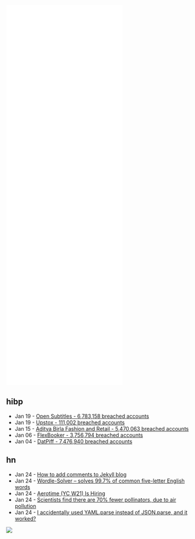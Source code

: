 ![Metrics](https://raw.githubusercontent.com/phixion/phixion/master/metrics.svg)

## hibp

<!--
for https://github.com/phixion/phixion/blob/main/.github/workflows/feeds.yml
-->
<!--START_SECTION:haveibeenpwnd-->
- Jan 19 - [Open Subtitles - 6,783,158 breached accounts](https://haveibeenpwned.com/PwnedWebsites#OpenSubtitles)
- Jan 19 - [Upstox - 111,002 breached accounts](https://haveibeenpwned.com/PwnedWebsites#Upstox)
- Jan 15 - [Aditya Birla Fashion and Retail - 5,470,063 breached accounts](https://haveibeenpwned.com/PwnedWebsites#ABFRL)
- Jan 06 - [FlexBooker - 3,756,794 breached accounts](https://haveibeenpwned.com/PwnedWebsites#FlexBooker)
- Jan 04 - [DatPiff - 7,476,940 breached accounts](https://haveibeenpwned.com/PwnedWebsites#DatPiff)
<!--END_SECTION:haveibeenpwnd-->

## hn

<!--
for https://github.com/phixion/phixion/blob/main/.github/workflows/feeds.yml
-->
<!--START_SECTION:hn-->
- Jan 24 - [How to add comments to Jekyll blog](https://joelchrono12.netlify.app/blog/how-to-add-mastodon-comments-to-jekyll-blog/)
- Jan 24 - [Wordle-Solver – solves 99.7% of common five-letter English words](https://github.com/jason-chao/wordle-solver)
- Jan 24 - [Aerotime (YC W21) Is Hiring](https://www.ycombinator.com/companies/aerotime/jobs/HxfTJyw-founding-engineer-front-end)
- Jan 24 - [Scientists find there are 70% fewer pollinators, due to air pollution](https://www.openaccessgovernment.org/pollination-air-pollution/127964/)
- Jan 24 - [I accidentally used YAML.parse instead of JSON.parse, and it worked?](https://rohitpaulk.com/articles/accidentally-used-yaml-instead-of-json)
<!--END_SECTION:hn-->

<!--
for https://yhype.me
-->
![](https://hit.yhype.me/github/profile?user_id=13013670)
